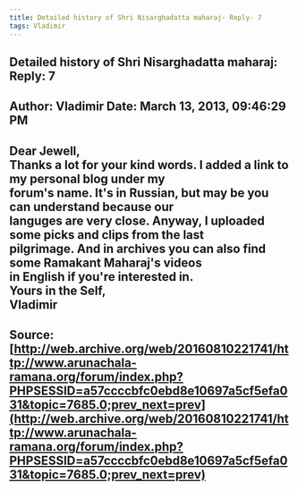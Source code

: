 ```yaml
--- 
title: Detailed history of Shri Nisarghadatta maharaj- Reply- 7   
tags: Vladimir  
---  
```

##  Detailed history of Shri Nisarghadatta maharaj: Reply: 7  
Author: Vladimir            Date: March 13, 2013, 09:46:29 PM  
---  
Dear Jewell,   
Thanks a lot for your kind words. I added a link to my personal blog under my  
forum's name. It's in Russian, but may be you can understand because our  
languges are very close. Anyway, I uploaded some picks and clips from the last  
pilgrimage. And in archives you can also find some Ramakant Maharaj's videos  
in English if you're interested in.   
Yours in the Self,   
Vladimir
 ---  
Source:[http://web.archive.org/web/20160810221741/http://www.arunachala-ramana.org/forum/index.php?PHPSESSID=a57ccccbfc0ebd8e10697a5cf5efa031&topic=7685.0;prev_next=prev](http://web.archive.org/web/20160810221741/http://www.arunachala-ramana.org/forum/index.php?PHPSESSID=a57ccccbfc0ebd8e10697a5cf5efa031&topic=7685.0;prev_next=prev)   
---  

